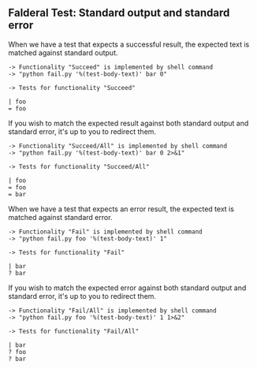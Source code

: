 Falderal Test: Standard output and standard error
-------------------------------------------------

When we have a test that expects a successful result, the
expected text is matched against standard output.

    -> Functionality "Succeed" is implemented by shell command
    -> "python fail.py '%(test-body-text)' bar 0"

    -> Tests for functionality "Succeed"

    | foo
    = foo

If you wish to match the expected result against both standard
output and standard error, it's up to you to redirect them.

    -> Functionality "Succeed/All" is implemented by shell command
    -> "python fail.py '%(test-body-text)' bar 0 2>&1"

    -> Tests for functionality "Succeed/All"

    | foo
    = foo
    = bar

When we have a test that expects an error result, the
expected text is matched against standard error.

    -> Functionality "Fail" is implemented by shell command
    -> "python fail.py foo '%(test-body-text)' 1"

    -> Tests for functionality "Fail"

    | bar
    ? bar

If you wish to match the expected error against both standard
output and standard error, it's up to you to redirect them.

    -> Functionality "Fail/All" is implemented by shell command
    -> "python fail.py foo '%(test-body-text)' 1 1>&2"

    -> Tests for functionality "Fail/All"

    | bar
    ? foo
    ? bar
